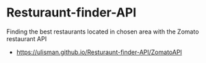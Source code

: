 # Resturaunt-finder-API
Finding the best restaurants located in chosen area with the Zomato restaurant API

- https://ulisman.github.io/Resturaunt-finder-API/ZomatoAPI
